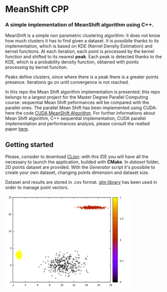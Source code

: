 # MeanShift CPP
### A simple implementation of MeanShift algorithm using C++.

MeanShift is a simple non parametric clustering algorithm: it does not know how much clusters it has to find given a dataset. It is possibile thanks to its implementation, which is based on KDE (Kernel Density Estimation) and kernel functions. At each iteration, each point is processed by the kernel function and shifted to its nearest **peak**. Each peak is detected thanks to the KDE, which is a probability density function, obtained with points processing by kernel function.

Peaks define clusters, since where there is a peak there is a greater points presence.
Iterations go on until convergence is not reached.

In this repo the Mean Shift algorithm implementation is presented; this repo belongs to a largest project for the Master Degree Parallel Computing course: sequential Mean Shift peformances will be compared with the parallel ones.
The parallel Mean Shift has been implemented using CUDA: here the code [CUDA MeanShift Algorithm](https://github.com/pisalore/MeanShift_CUDA).
For further informations about Mean Shift algorithm, C++ sequential implementation, CUDA parallel implementation and performances analysis, please consult the realted paper [here](https://github.com/pisalore/MeanShift_CUDA/blob/master/PC_MeanShift_midterm.pdf).

## Getting started
Please, consider to download [CLion](https://www.jetbrains.com/clion/download/download-thanks.html): with this IDE you will have all the necessary to launch the application, builded with **CMake**.
In *dataset* folder, 2D points dataset are provided. With the *Generator* script it's possibile to create your own dataset, changing points dimension and dataset size.

Dataset and results are stored in .csv format.
[glm library](https://glm.g-truc.net/0.9.9/index.html) has been used in order to manage point vectors.

<img src="https://github.com/pisalore/MeanShift_sequentialCPP/blob/master/example.png " width="400" height="300">
